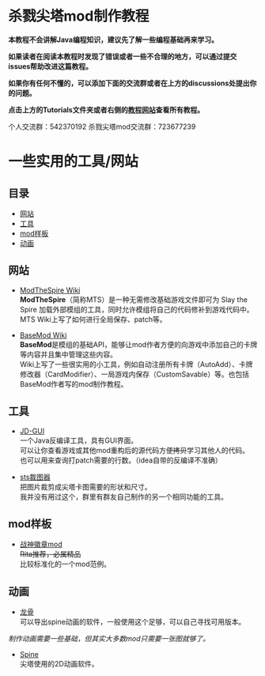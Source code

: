 杀戮尖塔mod制作教程
=====================

<b>本教程不会讲解Java编程知识，建议先了解一些编程基础再来学习。</b>

<b>如果读者在阅读本教程时发现了错误或者一些不合理的地方，可以通过提交issues帮助改进这篇教程。</b>

<b>如果你有任何不懂的，可以添加下面的交流群或者在上方的discussions处提出你的问题。</b>

<b>点击上方的Tutorials文件夹或者右侧的[教程网站](https://glitchedreme.github.io/SlayTheSpireModTutorials/)查看所有教程。</b>

个人交流群：542370192
杀戮尖塔mod交流群：723677239


# 一些实用的工具/网站

## 目录
* [网站](#网站)
* [工具](#工具)
* [mod样板](mod样板)
* [动画](#动画)

## 网站
* [ModTheSpire Wiki](https://github.com/kiooeht/ModTheSpire/wiki)<br>
<b>ModTheSpire</b>（简称MTS）是一种无需修改基础游戏文件即可为 Slay the Spire 加载外部模组的工具，同时允许模组将自己的代码修补到游戏代码中。<br>
MTS Wiki上写了如何进行全局保存、patch等。


* [BaseMod Wiki](https://github.com/daviscook477/BaseMod/wiki)<br>
<b>BaseMod</b>是模组的基础API，能够让mod作者方便的向游戏中添加自己的卡牌等内容并且集中管理这些内容。<br>
Wiki上写了一些很实用的小工具，例如自动注册所有卡牌（AutoAdd）、卡牌修改器（CardModifier）、一局游戏内保存（CustomSavable）等。也包括BaseMod作者写的mod制作教程。

## 工具
* [JD-GUI](http://java-decompiler.github.io/)<br>
一个Java反编译工具，具有GUI界面。<br>
可以让你查看游戏或其他mod重构后的源代码方便~~拷贝~~学习其他人的代码。<br>
也可以用来查询打patch需要的行数。（idea自带的反编译不准确）

* [sts裁图器](https://github.com/JohnnyBazooka89/StSModdingToolCardImagesCreator)<br>
把图片裁剪成尖塔卡图需要的形状和尺寸。<br>
我并没有用过这个，群里有群友自己制作的另一个相同功能的工具。

## mod样板
* [战神徽章mod](https://github.com/Rita-Bernstein/Warlord-Emblem)<br>
~~Rita推荐，必属精品~~<br>
比较标准化的一个mod范例。

## 动画
* [龙骨](https://dragonbones.github.io/cn/index.html)<br>
可以导出spine动画的软件，一般使用这个足够，可以自己寻找可用版本。

*制作动画需要一些基础，但其实大多数mod只需要一张图就够了。*
* [Spine](http://zh.esotericsoftware.com/)<br>
尖塔使用的2D动画软件。
